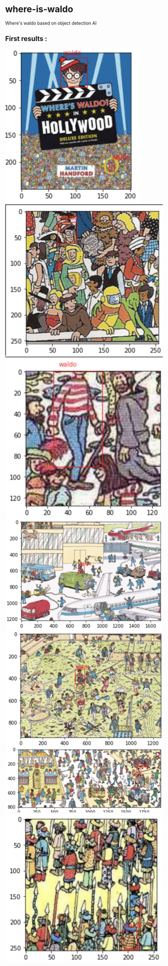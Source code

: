 # where-is-waldo
Where's waldo based on object detection AI

## First results :

![](results/v0.1/success-1.png)
![](results/v0.1/success-2.png)
![](results/v0.1/success-3.png)
![](results/v0.1/success-4.png)
![](results/v0.1/success-5.png)
![](results/v0.1/success-6.png)
![](results/v0.1/fail-1.png)
